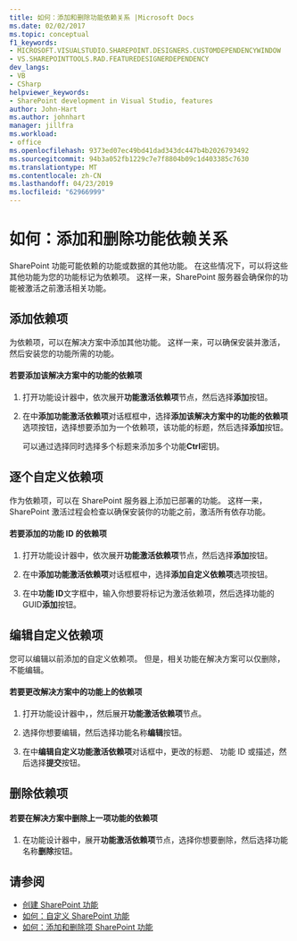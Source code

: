 ```yaml
---
title: 如何：添加和删除功能依赖关系 |Microsoft Docs
ms.date: 02/02/2017
ms.topic: conceptual
f1_keywords:
- MICROSOFT.VISUALSTUDIO.SHAREPOINT.DESIGNERS.CUSTOMDEPENDENCYWINDOW
- VS.SHAREPOINTTOOLS.RAD.FEATUREDESIGNERDEPENDENCY
dev_langs:
- VB
- CSharp
helpviewer_keywords:
- SharePoint development in Visual Studio, features
author: John-Hart
ms.author: johnhart
manager: jillfra
ms.workload:
- office
ms.openlocfilehash: 9373ed07ec49bd41dad343dc447b4b2026793492
ms.sourcegitcommit: 94b3a052fb1229c7e7f8804b09c1d403385c7630
ms.translationtype: MT
ms.contentlocale: zh-CN
ms.lasthandoff: 04/23/2019
ms.locfileid: "62966999"
---
```

# <a name="how-to-add-and-remove-feature-dependencies"></a>如何：添加和删除功能依赖关系
  SharePoint 功能可能依赖的功能或数据的其他功能。 在这些情况下，可以将这些其他功能为您的功能标记为依赖项。 这样一来，SharePoint 服务器会确保你的功能被激活之前激活相关功能。

## <a name="add-dependencies"></a>添加依赖项
 为依赖项，可以在解决方案中添加其他功能。 这样一来，可以确保安装并激活，然后安装您的功能所需的功能。

#### <a name="to-add-a-dependency-on-a-feature-in-the-solution"></a>若要添加该解决方案中的功能的依赖项

1. 打开功能设计器中，依次展开**功能激活依赖项**节点，然后选择**添加**按钮。

2. 在中**添加功能激活依赖项**对话框框中，选择**添加该解决方案中的功能的依赖项**选项按钮，选择想要添加为一个依赖项，该功能的标题，然后选择**添加**按钮。

     可以通过选择同时选择多个标题来添加多个功能**Ctrl**密钥。

## <a name="addi-custom-dependencies"></a>逐个自定义依赖项
 作为依赖项，可以在 SharePoint 服务器上添加已部署的功能。 这样一来，SharePoint 激活过程会检查以确保安装你的功能之前，激活所有依存功能。

#### <a name="to-add-a-dependency-by-the-feature-id"></a>若要添加的功能 ID 的依赖项

1. 打开功能设计器中，依次展开**功能激活依赖项**节点，然后选择**添加**按钮。

2. 在中**添加功能激活依赖项**对话框框中，选择**添加自定义依赖项**选项按钮。

3. 在中**功能 ID**文字框中，输入你想要将标记为激活依赖项，然后选择功能的 GUID**添加**按钮。

## <a name="edit-custom-dependencies"></a>编辑自定义依赖项
 您可以编辑以前添加的自定义依赖项。 但是，相关功能在解决方案可以仅删除，不能编辑。

#### <a name="to-change-a-dependency-on-a-feature-in-the-solution"></a>若要更改解决方案中的功能上的依赖项

1. 打开功能设计器中，，然后展开**功能激活依赖项**节点。

2. 选择你想要编辑，然后选择功能名称**编辑**按钮。

3. 在中**编辑自定义功能激活依赖项**对话框中，更改的标题、 功能 ID 或描述，然后选择**提交**按钮。

## <a name="remove-dependencies"></a>删除依赖项

#### <a name="to-remove-a-dependency-on-a-feature-in-the-solution"></a>若要在解决方案中删除上一项功能的依赖项

1. 在功能设计器中，展开**功能激活依赖项**节点，选择你想要删除，然后选择功能名称**删除**按钮。

## <a name="see-also"></a>请参阅
- [创建 SharePoint 功能](../sharepoint/creating-sharepoint-features.md)
- [如何：自定义 SharePoint 功能](../sharepoint/how-to-customize-a-sharepoint-feature.md)
- [如何：添加和删除项 SharePoint 功能](../sharepoint/how-to-add-and-remove-items-to-sharepoint-features.md)
